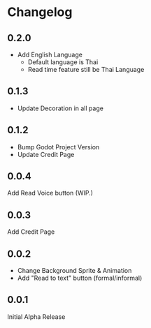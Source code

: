 # Changelog

## 0.2.0
- Add English Language
  - Default language is Thai
  - Read time feature still be Thai Language

## 0.1.3
- Update Decoration in all page

## 0.1.2
- Bump Godot Project Version
- Update Credit Page

## 0.0.4
Add Read Voice button (WIP.)

## 0.0.3
Add Credit Page

## 0.0.2
- Change Background Sprite & Animation
- Add "Read to text" button (formal/informal)

## 0.0.1
Initial Alpha Release
